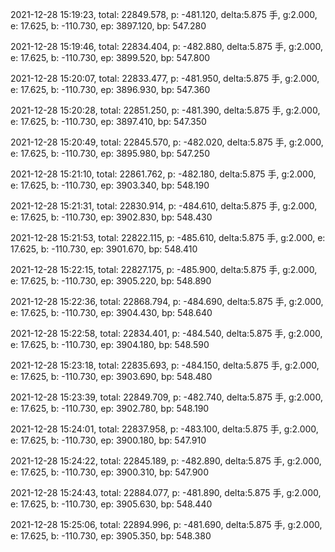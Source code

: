 2021-12-28 15:19:23, total: 22849.578, p: -481.120, delta:5.875 手, g:2.000, e: 17.625, b: -110.730, ep: 3897.120, bp: 547.280

2021-12-28 15:19:46, total: 22834.404, p: -482.880, delta:5.875 手, g:2.000, e: 17.625, b: -110.730, ep: 3899.520, bp: 547.800

2021-12-28 15:20:07, total: 22833.477, p: -481.950, delta:5.875 手, g:2.000, e: 17.625, b: -110.730, ep: 3896.930, bp: 547.360

2021-12-28 15:20:28, total: 22851.250, p: -481.390, delta:5.875 手, g:2.000, e: 17.625, b: -110.730, ep: 3897.410, bp: 547.350

2021-12-28 15:20:49, total: 22845.570, p: -482.020, delta:5.875 手, g:2.000, e: 17.625, b: -110.730, ep: 3895.980, bp: 547.250

2021-12-28 15:21:10, total: 22861.762, p: -482.180, delta:5.875 手, g:2.000, e: 17.625, b: -110.730, ep: 3903.340, bp: 548.190

2021-12-28 15:21:31, total: 22830.914, p: -484.610, delta:5.875 手, g:2.000, e: 17.625, b: -110.730, ep: 3902.830, bp: 548.430

2021-12-28 15:21:53, total: 22822.115, p: -485.610, delta:5.875 手, g:2.000, e: 17.625, b: -110.730, ep: 3901.670, bp: 548.410

2021-12-28 15:22:15, total: 22827.175, p: -485.900, delta:5.875 手, g:2.000, e: 17.625, b: -110.730, ep: 3905.220, bp: 548.890

2021-12-28 15:22:36, total: 22868.794, p: -484.690, delta:5.875 手, g:2.000, e: 17.625, b: -110.730, ep: 3904.430, bp: 548.640

2021-12-28 15:22:58, total: 22834.401, p: -484.540, delta:5.875 手, g:2.000, e: 17.625, b: -110.730, ep: 3904.180, bp: 548.590

2021-12-28 15:23:18, total: 22835.693, p: -484.150, delta:5.875 手, g:2.000, e: 17.625, b: -110.730, ep: 3903.690, bp: 548.480

2021-12-28 15:23:39, total: 22849.709, p: -482.740, delta:5.875 手, g:2.000, e: 17.625, b: -110.730, ep: 3902.780, bp: 548.190

2021-12-28 15:24:01, total: 22837.958, p: -483.100, delta:5.875 手, g:2.000, e: 17.625, b: -110.730, ep: 3900.180, bp: 547.910

2021-12-28 15:24:22, total: 22845.189, p: -482.890, delta:5.875 手, g:2.000, e: 17.625, b: -110.730, ep: 3900.310, bp: 547.900

2021-12-28 15:24:43, total: 22884.077, p: -481.890, delta:5.875 手, g:2.000, e: 17.625, b: -110.730, ep: 3905.630, bp: 548.440

2021-12-28 15:25:06, total: 22894.996, p: -481.690, delta:5.875 手, g:2.000, e: 17.625, b: -110.730, ep: 3905.350, bp: 548.380